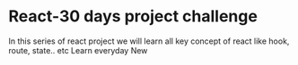 # React-30 days project challenge 
In this series of react project we will learn all key concept of react like hook, route, state.. etc
Learn everyday New 
